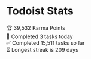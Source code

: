 
# Todoist Stats

<!-- TODO-IST:START -->
🏆  39,532 Karma Points           
🌸  Completed 3 tasks today           
✅  Completed 15,511 tasks so far           
⏳  Longest streak is 209 days
<!-- TODO-IST:END -->
